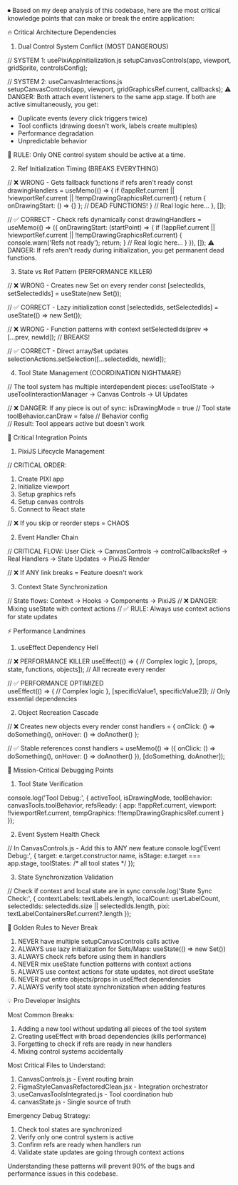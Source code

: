 ⏺ Based on my deep analysis of this codebase, here are the most critical knowledge points that can make or break the entire application:

  🔥 Critical Architecture Dependencies

  1. Dual Control System Conflict (MOST DANGEROUS)

  // SYSTEM 1: usePixiAppInitialization.js
  setupCanvasControls(app, viewport, gridSprite, controlsConfig);

  // SYSTEM 2: useCanvasInteractions.js  
  setupCanvasControls(app, viewport, gridGraphicsRef.current, callbacks);
  ⚠️ DANGER: Both attach event listeners to the same app.stage. If both are active simultaneously, you get:
  - Duplicate events (every click triggers twice)
  - Tool conflicts (drawing doesn't work, labels create multiples)
  - Performance degradation
  - Unpredictable behavior

  🔧 RULE: Only ONE control system should be active at a time.

  2. Ref Initialization Timing (BREAKS EVERYTHING)

  // ❌ WRONG - Gets fallback functions if refs aren't ready
  const drawingHandlers = useMemo(() => {
    if (!appRef.current || !viewportRef.current || !tempDrawingGraphicsRef.current) {
      return { onDrawingStart: () => {} }; // DEAD FUNCTIONS!
    }
    // Real logic here...
  }, []);

  // ✅ CORRECT - Check refs dynamically
  const drawingHandlers = useMemo(() => ({
    onDrawingStart: (startPoint) => {
      if (!appRef.current || !viewportRef.current || !tempDrawingGraphicsRef.current) {
        console.warn('Refs not ready'); return;
      }
      // Real logic here...
    }
  }), []);
  ⚠️ DANGER: If refs aren't ready during initialization, you get permanent dead functions.

  3. State vs Ref Pattern (PERFORMANCE KILLER)

  // ❌ WRONG - Creates new Set on every render
  const [selectedIds, setSelectedIds] = useState(new Set());

  // ✅ CORRECT - Lazy initialization
  const [selectedIds, setSelectedIds] = useState(() => new Set());

  // ❌ WRONG - Function patterns with context
  setSelectedIds(prev => [...prev, newId]); // BREAKS!

  // ✅ CORRECT - Direct array/Set updates
  selectionActions.setSelection([...selectedIds, newId]);

  4. Tool State Management (COORDINATION NIGHTMARE)

  // The tool system has multiple interdependent pieces:
  useToolState → useToolInteractionManager → Canvas Controls → UI Updates

  // ❌ DANGER: If any piece is out of sync:
  isDrawingMode = true  // Tool state
  toolBehavior.canDraw = false  // Behavior config  
  // Result: Tool appears active but doesn't work

  🎯 Critical Integration Points

  1. PixiJS Lifecycle Management

  // CRITICAL ORDER:
  1. Create PIXI app
  2. Initialize viewport
  3. Setup graphics refs
  4. Setup canvas controls
  5. Connect to React state

  // ❌ If you skip or reorder steps = CHAOS

  2. Event Handler Chain

  // CRITICAL FLOW:
  User Click → CanvasControls → controlCallbacksRef → Real Handlers → State Updates → PixiJS Render

  // ❌ If ANY link breaks = Feature doesn't work

  3. Context State Synchronization

  // State flows: Context → Hooks → Components → PixiJS
  // ❌ DANGER: Mixing useState with context actions
  // ✅ RULE: Always use context actions for state updates

  ⚡ Performance Landmines

  1. useEffect Dependency Hell

  // ❌ PERFORMANCE KILLER
  useEffect(() => {
    // Complex logic
  }, [props, state, functions, objects]); // All recreate every render

  // ✅ PERFORMANCE OPTIMIZED  
  useEffect(() => {
    // Complex logic
  }, [specificValue1, specificValue2]); // Only essential dependencies

  2. Object Recreation Cascade

  // ❌ Creates new objects every render
  const handlers = {
    onClick: () => doSomething(),
    onHover: () => doAnother()
  };

  // ✅ Stable references
  const handlers = useMemo(() => ({
    onClick: () => doSomething(),
    onHover: () => doAnother()
  }), [doSomething, doAnother]);

  🔧 Mission-Critical Debugging Points

  1. Tool State Verification

  console.log('Tool Debug:', {
    activeTool,
    isDrawingMode,
    toolBehavior: canvasTools.toolBehavior,
    refsReady: {
      app: !!appRef.current,
      viewport: !!viewportRef.current,
      tempGraphics: !!tempDrawingGraphicsRef.current
    }
  });

  2. Event System Health Check

  // In CanvasControls.js - Add this to ANY new feature
  console.log('Event Debug:', {
    target: e.target.constructor.name,
    isStage: e.target === app.stage,
    toolStates: /* all tool states */
  });

  3. State Synchronization Validation

  // Check if context and local state are in sync
  console.log('State Sync Check:', {
    contextLabels: textLabels.length,
    localCount: userLabelCount,
    selectedIds: selectedIds.size || selectedIds.length,
    pixi: textLabelContainersRef.current?.length
  });

  🚨 Golden Rules to Never Break

  1. NEVER have multiple setupCanvasControls calls active
  2. ALWAYS use lazy initialization for Sets/Maps: useState(() => new Set())
  3. ALWAYS check refs before using them in handlers
  4. NEVER mix useState function patterns with context actions
  5. ALWAYS use context actions for state updates, not direct useState
  6. NEVER put entire objects/props in useEffect dependencies
  7. ALWAYS verify tool state synchronization when adding features

  💡 Pro Developer Insights

  Most Common Breaks:
  1. Adding a new tool without updating all pieces of the tool system
  2. Creating useEffect with broad dependencies (kills performance)
  3. Forgetting to check if refs are ready in new handlers
  4. Mixing control systems accidentally

  Most Critical Files to Understand:
  1. CanvasControls.js - Event routing brain
  2. FigmaStyleCanvasRefactoredClean.jsx - Integration orchestrator
  3. useCanvasToolsIntegrated.js - Tool coordination hub
  4. canvasState.js - Single source of truth

  Emergency Debug Strategy:
  1. Check tool states are synchronized
  2. Verify only one control system is active
  3. Confirm refs are ready when handlers run
  4. Validate state updates are going through context actions

  Understanding these patterns will prevent 90% of the bugs and performance issues in this codebase.